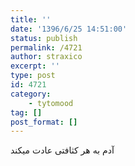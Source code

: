 ```yaml
---
title: ''
date: '1396/6/25 14:51:00'
status: publish
permalink: /4721
author: straxico
excerpt: ''
type: post
id: 4721
category:
    - tytomood
tag: []
post_format: []
---
```

آدم به هر کثافتی عادت میکند